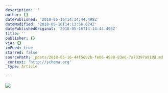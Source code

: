 ```yaml
---
description: ''
author: []
datePublished: '2018-05-16T14:14:44.498Z'
dateModified: '2018-05-16T14:13:56.624Z'
datePublishedOriginal: '2018-05-16T14:14:44.498Z'
title: ''
publisher: {}
via: {}
inFeed: true
starred: false
sourcePath: _posts/2018-05-16-44f5692b-fe06-4988-83e6-7a70397a918d.md
_context: 'http://schema.org'
_type: Article

---
```

![](https://the-grid-user-content.s3-us-west-2.amazonaws.com/47e48935-f5c7-48fc-97c3-e7858013c2a2.jpg)
